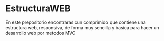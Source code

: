 # EstructuraWEB
En este prepositorio encontraras cun comprimido que contiene una estructura web, responsiva, de forma muy sencilla y basica para hacer un desarrollo web por metodos MVC
